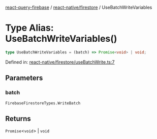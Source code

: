 [react-query-firebase](../../../modules.md) / [react-native/firestore](../index.md) / UseBatchWriteVariables

# Type Alias: UseBatchWriteVariables()

```ts
type UseBatchWriteVariables = (batch) => Promise<void> | void;
```

Defined in: [react-native/firestore/useBatchWrite.ts:7](https://github.com/vpishuk/react-query-firebase/blob/10e2945f75363a784c3dfc0e90b9f7a489dcc848/react-native/firestore/useBatchWrite.ts#L7)

## Parameters

### batch

`FirebaseFirestoreTypes.WriteBatch`

## Returns

`Promise`\<`void`\> \| `void`
